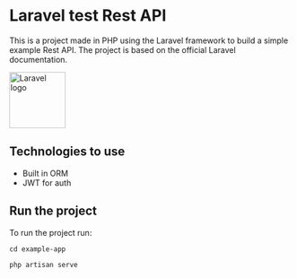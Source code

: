 # Laravel test Rest API

This is a project made in PHP using the Laravel framework to build a simple example Rest API. 
The project is based on the official Laravel documentation.

<img title="Laravel" alt="Laravel logo" width="100" src="https://laravel.com/img/logomark.min.svg">

## Technologies to use
- Built in ORM
- JWT for auth


## Run the project

To run the project run:
```
cd example-app
```
```
php artisan serve
```
